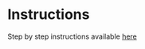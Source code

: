 # Instructions

Step by step instructions available [here](https://evm.rmrk.app/tutorials/multiasset-journey/part-1)
